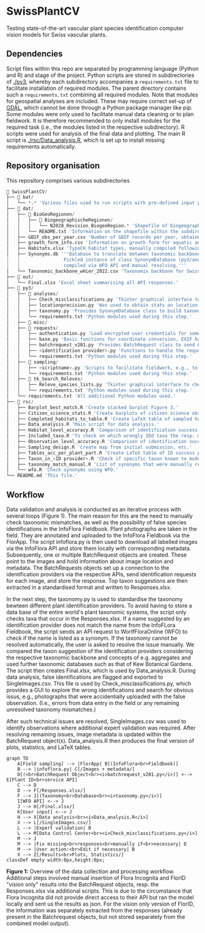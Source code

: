 # SwissPlantCV
Testing state-of-the-art vascular plant species identification computer vision models for Swiss vascular plants.

## Dependencies
Script files within this repo are separated by programming language (Python and R) and stage of the project.
Python scripts are stored in subdirectories of [./py3](https://github.com/ManuelPopp/SwissPlantCV/tree/main/py3), whereby each subdirectory accompanies a `requirements.txt` file to facilitate installation of required modules. The parent directory contains such a `requirements.txt` combining all required modules. Note that modules for geospatial analyses are included. These may require correct set-up of [GDAL](https://gdal.org/en/stable/), which cannot be done through a Python package manager like pip. Some modules were only used to facilitate manual data cleaning or to plan fieldwork. It is therefore recommended to only install modules for the required task (i.e., the modules listed in the respective subdirectory).
R scripts were used for analysis of the final data and plotting. The main R script is [./rsc/Data_analysis.R](https://github.com/ManuelPopp/SwissPlantCV/blob/main/rsc/Data_analysis.R), which is set up to install missing requirements automatically.

## Repository organisation
This repository comprises various subdirectories
```python
📂 SwissPlantCV/
├── 📂 bat/
│   └── *.* 'Various files used to run scripts with pre-defined input parameters.'
├── 📂 dat/
│   ├── 📂 BioGeoRegionen/
│   │   ├── 📂 BiogeographischeRegionen/
│   │   │   └── N2020_Revision_BiogeoRegion.* 'Shapefile of biogeographical regions of Switzerland.'
│   │   └── README.txt 'Information on the shapefile within the subdirectory.'
│   ├── GBIF_obs_per_year.csv 'Number of GBIF records per year, obtained via GBIF API.'
│   ├── growth_form_info.csv 'Information on growth form for aquatic and woody taxa. Manually checked.'
│   ├── Habitats.xlsx 'TypoCH habitat types, manually compiled following Delarze et al., 2015; see manuscript.'
│   ├── Synonyms.db '''Database to translate between taxonomic backbones.
│   │                Pickled instance of class SynonymDatabase (py3/analyses/taxonomy.py),
│   │                compiled via WFO API and manual resolving.'''
│   └── Taxonomic_backbone_wHier_2022.csv 'Taxonomix backbone for Swiss flora.'
├── 📂 out/
│   └── Final.xlsx 'Excel sheet summarising all API responses.'
├── 📂 py3/
│   ├── 📂 analyses/
│   │   ├── Check_misclassifications.py 'Tkinter graphical interface to check wrong IDs manually.'
│   │   ├── locationprecision.py 'Was used to obtain stats on location precision for sampling points.'
│   │   ├── taxonomy.py 'Provides SynonymDatabase class to build taxonomy database.'
│   │   └── requirements.txt 'Python modules used during this step.'
│   ├── 📂 misc/
│   ├── 📂 requests/
│   │   ├── authentication.py 'Load encrypted user credentials for some APIs.'
│   │   ├── base.py 'Basic functions for coordinate conversion, EXIF handling, file encyption, etc.'
│   │   ├── batchrequest_v201.py 'Provides BatchRequest class to send API requests and store responses.'
│   │   ├── <identification provider>.py 'Functions to handle the request formats for the different APIs.'
│   │   └── requirements.txt 'Python modules used during this step.'
│   ├── 📂 sampling/
│   │   ├── <scriptname>.py 'Scripts to facilitate fieldwork, e.g., to visualise sampled habitat types.'
│   │   └── requirements.txt 'Python modules used during this step.'
│   ├── 📂 tk_Search_Releves/
│   │   ├── Releve_species_lists.py 'Tkinter graphical interface to check InfoFlora Fieldbook export for potential sampling locations.'
│   │   └── requirements.txt 'Python modules used during this step.'
│   └── requirements.txt 'All additional Python modules used.'
├── 📂 rsc/
│   ├── Barplot_best_match.R 'Create stacked barplot Figure 3.'
│   ├── Citizen_science_stats.R 'Create barplots of citizen science observations Figure 1.'
│   ├── Completed_habitats_to_table.R 'Create LaTeX table of sampled habitats.'
│   ├── Data_analysis.R 'Main script for data analysis.'
│   ├── Habitat_level_accuracy.R 'Comparison of identification success summarised by habitat type.'
│   ├── Included_taxa.R 'To check on which wrongly IDd taxa the resp. model was not trained.'
│   ├── Observation_level_accuracy.R 'Comparison of identification success summarised by observation.'
│   ├── Sampling_design.R 'Create map from initial submission, etc.'
│   ├── Tables_acc_per_plant_part.R 'Create LaTeX table of ID success per plant part'
│   ├── Taxon_in_<ID provider>.R 'Check if specific taxon known to model. Where no API -> manual check.'
│   ├── taxonomy_match_manual.R 'List of synonyms that were manually resolved.'
│   └── wfo.R 'Check synonyms using WFO.'
└── README.md 'This file.'

```

## Workflow
Data validation and analysis is conducted as an iterative process with several loops (Figure 1). The main reason for this are the need to manually check taxonomic mismatches, as well as the possibility of false species identifications in the InfoFlora Fieldbook.
Plant photographs are taken in the field. They are annotated and uploaded to the InfoFlora Fieldbook via the FlorApp. The script infoflora.py is then used to download all labelled images via the InfoFlora API and store them locally with corresponding metadata. Subsequently, one or multiple BatchRequest objects are created. These point to the images and hold information about image location and metadata. The BatchRequests objects set up a connection to the identification providers via the respective APIs, send identification requests for each image, and store the response. Top taxon suggestions are then extracted in a standardised format and written to Responses.xlsx.

In the next step, the taxonomy.py is used to standardise the taxonomy bewteen different plant identification providers. To avoid having to store a data base of the entire world's plant taxonomic systems, the script only checks taxa that occur in the Responses.xlsx. If a name suggested by an identification provider does not match the name from the InfoFLora Fieldbook, the script sends an API request to WorlfFloraOnline (WFO) to check if the name is listed as a synonym. If the taxonomy cannot be resolved automatically, the user is asked to resolve the issue manually. We compared the taxon suggestion of the identification providers considering the respective taxonomic backbone and concepts of e.g. aggregates and used further taxonomic databases such as that of Kew Botanical Gardens. The script then creates Final.xlsx, which is used by Data_analysis.R. During data analysis, false identifications are flagged and exported to SingleImages.csv. This file is used by Check_misclassifications.py, which provides a GUI to explore the wrong identifications and search for obvious issus, e.g., photographs that were accidentially uploaded with the false observation. (I.e., errors from data entry in the field or any remaining unresolved taxonomy mismatches.)

After such technical issues are resolved, SingleImages.csv was used to identify observations where additional expert validation was required. After resolving remaining issues, image metadata is updated within the BatchRequest object(s). Data_analysis.R then produces the final version of plots, statistics, and LaTeX tables.

```mermaid
graph TD
    A[Field sampling] --> |FlorApp| B[(InfoFlora<br>Fieldbook)]
    B --> |infoflora.py| C[/Images + metadata/]
    D[(<br>BatchRequest Object<br><i>batchrequest_v201.py</i>)] <--> E[Plant ID<br>service API]
    C --> D
    D --> F[/Responses.xlsx/]
    F --> J[(Taxonomy<br>Database<br><i>taxonomy.py</i>)]
    I[WFO API] <--> J
    J --> H[/Final.xlsx/]
    K[User input] <--> J
    H --> X[Data analysis<br><i>Data_analysis.R</i>]
    X --> L[/SingleImages.csv/]
    L --> |Expert validation| B
    L --> M[Data Control Center<br><i>Check_misclassifications.py</i>]
    M --> J
    M --> |Fix missing<br>responses<br>manually if<br>necessary| D
    M --> |User action:<br>Edit if necessary| B
    X --> Z[/Results<br>Plots, Statistics/]
classDef empty width:0px,height:0px;
```
**Figure 1:** Overview of the data collection and processing workflow. Additional steps involved manual insertion of Flora Incognita and FlorID "vision only" results into the BatchRequest objects, resp. the Responses.xlsx via additional scripts. This is due to the circumstance that Flora Incognita did not provide direct access to their API but ran the model locally and sent us the results as json. For the vision only version of FlorID, the information was separately extracted from the responses (already present in the Batchrequest objects, but not stored separately from the combined model output).
